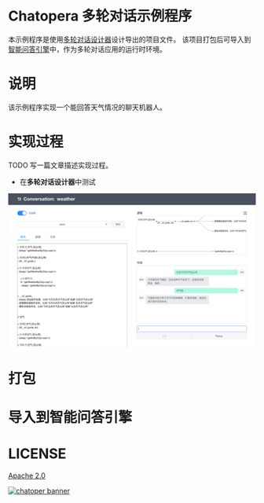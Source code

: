 # Chatopera 多轮对话示例程序

本示例程序是使用[多轮对话设计器](https://www.chatopera.com/product/conversation-designer)设计导出的项目文件。
该项目打包后可导入到[智能问答引擎](https://www.chatopera.com/product/conversation-engine)中，作为多轮对话应用的运行时环境。


# 说明
该示例程序实现一个能回答天气情况的聊天机器人。

# 实现过程

TODO 写一篇文章描述实现过程。

* 在**多轮对话设计器**中测试

![](./assets/2.png)


# 打包


# 导入到智能问答引擎


# LICENSE
[Apache 2.0](./LICENSE)


[![chatoper banner][co-banner-image]][co-url]

[co-banner-image]: https://user-images.githubusercontent.com/3538629/42383104-da925942-8168-11e8-8195-868d5fcec170.png
[co-url]: https://www.chatopera.com
